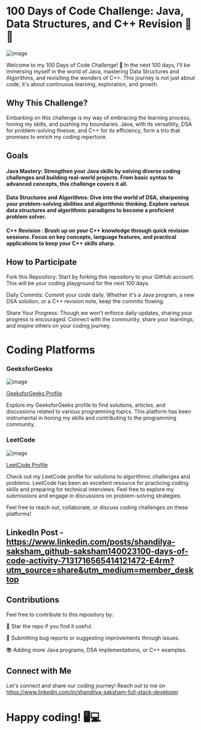 # 100 Days of Code Challenge: Java, Data Structures, and C++ Revision 🚀🚀
![image](https://github.com/saksham140023/100-Days-Of-Code/assets/90836873/c1138e74-5d83-4924-bcc6-2548fa76fc0e)


 Welcome to my 100 Days of Code Challenge! 🚀 In the next 100 days, I'll be immersing myself in the world of Java, mastering Data Structures and Algorithms, and revisiting the wonders of C++. This journey is not just about code; it's about continuous learning, exploration, and growth.

## Why This Challenge?
Embarking on this challenge is my way of embracing the learning process, honing my skills, and pushing my boundaries. Java, with its versatility, DSA for problem-solving finesse, and C++ for its efficiency, form a trio that promises to enrich my coding repertoire.

## Goals
#### Java Mastery:  Strengthen your Java skills by solving diverse coding challenges and building real-world projects. From basic syntax to advanced concepts, this challenge covers it all.

#### Data Structures and Algorithms:  Dive into the world of DSA, sharpening your problem-solving abilities and algorithmic thinking. Explore various data structures and algorithmic paradigms to become a proficient problem solver.

#### C++ Revision :  Brush up on your C++ knowledge through quick revision sessions. Focus on key concepts, language features, and practical applications to keep your C++ skills sharp.

## How to Participate
Fork this Repository: Start by forking this repository to your GitHub account. This will be your coding playground for the next 100 days.

Daily Commits: Commit your code daily. Whether it's a Java program, a new DSA solution, or a C++ revision note, keep the commits flowing.

Share Your Progress: Though we won't enforce daily updates, sharing your progress is encouraged. Connect with the community, share your learnings, and inspire others on your coding journey.

# Coding Platforms

### GeeksforGeeks

![image](https://github.com/saksham140023/100-Days-Of-Code/assets/90836873/c21f403e-e2dd-4dda-bd15-4df3f1733956)


[GeeksforGeeks Profile](https://auth.geeksforgeeks.org/user/sakshamshandilyafullstackdeveloper)

Explore my GeeksforGeeks profile to find solutions, articles, and discussions related to various programming topics. This platform has been instrumental in honing my skills and contributing to the programming community.

### LeetCode 

![image](https://github.com/saksham140023/100-Days-Of-Code/assets/90836873/bf331bfd-2795-4723-9783-0ec109d403bd)


[LeetCode Profile](https://leetcode.com/saksham-shandilya/)

Check out my LeetCode profile for solutions to algorithmic challenges and problems. LeetCode has been an excellent resource for practicing coding skills and preparing for technical interviews. Feel free to explore my submissions and engage in discussions on problem-solving strategies.

Feel free to reach out, collaborate, or discuss coding challenges on these platforms!



## LinkedIn Post - https://www.linkedin.com/posts/shandilya-saksham_github-saksham140023100-days-of-code-activity-7131716565414121472-E4rm?utm_source=share&utm_medium=member_desktop



## Contributions

Feel free to contribute to this repository by:

🌟 Star the repo if you find it useful.



🐛 Submitting bug reports or suggesting improvements through issues.



📚 Adding more Java programs, DSA implementations, or C++ examples.


## Connect with Me

Let's connect and share our coding journey! Reach out to me on https://www.linkedin.com/in/shandilya-saksham-full-stack-developer
              

# Happy coding! 🖥️💻
